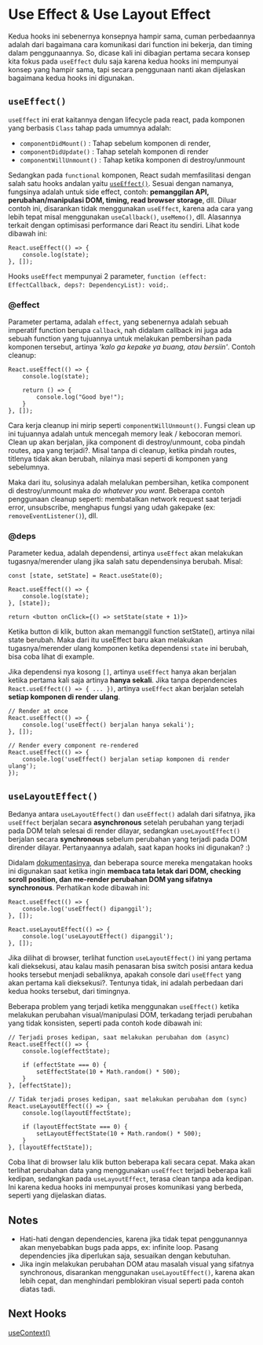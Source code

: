 # Use Effect & Use Layout Effect

Kedua hooks ini sebenernya konsepnya hampir sama, cuman perbedaannya adalah dari bagaimana cara komunikasi dari function ini bekerja, dan timing dalam penggunaannya. So, dicase kali ini dibagian pertama secara konsep kita fokus pada `useEffect` dulu saja karena kedua hooks ini mempunyai konsep yang hampir sama, tapi secara penggunaan nanti akan dijelaskan bagaimana kedua hooks ini digunakan.

## `useEffect()`
`useEffect` ini erat kaitannya dengan lifecycle pada react, pada komponen yang berbasis `Class` tahap pada umumnya adalah:
- `componentDidMount()` : Tahap sebelum komponen di render, 
- `componentDidUpdate()` : Tahap setelah komponen di render
- `componentWillUnmount()` : Tahap ketika komponen di destroy/unmount

Sedangkan pada `functional` komponen, React sudah memfasilitasi dengan salah satu hooks andalan yaitu [`useEffect()`](https://reactjs.org/docs/hooks-reference.html#useeffect). Sesuai dengan namanya, fungsinya adalah untuk side effect, contoh: **pemanggilan API, perubahan/manipulasi DOM, timing, read browser storage**, dll. Diluar contoh ini, disarankan tidak menggunakan `useEffect`, karena ada cara yang lebih tepat misal menggunakan `useCallback()`, `useMemo()`, dll. Alasannya terkait dengan optimisasi performance dari React itu sendiri. Lihat kode dibawah ini:

```tsx
React.useEffect(() => {
    console.log(state);
}, []);
```

Hooks `useEffect` mempunyai 2 parameter, `function (effect: EffectCallback, deps?: DependencyList): void;`. 

### @effect
Parameter pertama, adalah `effect`, yang sebenernya adalah sebuah imperatif function berupa `callback`, nah didalam callback ini juga ada sebuah function yang tujuannya untuk melakukan pembersihan pada komponen tersebut, artinya *'kalo ga kepake ya buang, atau bersiin'*. Contoh cleanup:

```tsx
React.useEffect(() => {
    console.log(state);

    return () => {
        console.log("Good bye!");
    }
}, []);
```

Cara kerja cleanup ini mirip seperti `componentWillUnmount()`. Fungsi clean up ini tujuannya adalah untuk mencegah memory leak / kebocoran memori. Clean up akan berjalan, jika component di destroy/unmount, coba pindah routes, apa yang terjadi?. Misal tanpa di cleanup, ketika pindah routes, titlenya tidak akan berubah, nilainya masi seperti di komponen yang sebelumnya.

Maka dari itu, solusinya adalah melalukan pembersihan, ketika component di destroy/unmount maka *do whatever you want*. Beberapa contoh penggunaan cleanup seperti: membatalkan network request saat terjadi error, unsubscribe, menghapus fungsi yang udah gakepake (ex: `removeEventListener()`), dll.

### @deps
Parameter kedua, adalah dependensi, artinya `useEffect` akan melakukan tugasnya/merender ulang jika salah satu dependensinya berubah. Misal: 
```tsx
const [state, setState] = React.useState(0);
  
React.useEffect(() => {
    console.log(state);
}, [state]);

return <button onClick={() => setState(state + 1)}> 
```
Ketika button di klik, button akan memanggil function setState(), artinya nilai state berubah. Maka dari itu useEffect baru akan melakukan tugasnya/merender ulang komponen ketika dependensi `state` ini berubah, bisa coba lihat di example.

Jika dependensi nya kosong `[]`, artinya `useEffect` hanya akan berjalan ketika pertama kali saja artinya **hanya sekali**. Jika tanpa dependencies `React.useEffect(() => { ... })`, artinya `useEffect` akan berjalan setelah **setiap komponen di render ulang**.

```tsx
// Render at once
React.useEffect(() => {
    console.log('useEffect() berjalan hanya sekali');
}, []);

// Render every component re-rendered
React.useEffect(() => {
    console.log('useEffect() berjalan setiap komponen di render ulang');
});
```


## `useLayoutEffect()`
Bedanya antara `useLayoutEffect()` dan `useEffect()` adalah dari sifatnya, jika `useEffect` berjalan secara **asynchronous** setelah perubahan yang terjadi pada DOM telah selesai di render dilayar, sedangkan `useLayoutEffect()` berjalan secara **synchronous** sebelum perubahan yang terjadi pada DOM dirender dilayar. Pertanyaannya adalah, saat kapan hooks ini digunakan? :)

Didalam [dokumentasinya](https://reactjs.org/docs/hooks-reference.html#uselayouteffect), dan beberapa source mereka mengatakan hooks ini digunakan saat ketika ingin **membaca tata letak dari DOM, checking scroll position, dan me-render perubahan DOM yang sifatnya synchronous**. Perhatikan kode dibawah ini:

```tsx
React.useEffect(() => {
    console.log('useEffect() dipanggil');
}, []);

React.useLayoutEffect(() => {
    console.log('useLayoutEffect() dipanggil');
}, []);
```

Jika dilihat di browser, terlihat function `useLayoutEffect()` ini yang pertama kali dieksekusi, atau kalau masih penasaran bisa switch posisi antara kedua hooks tersebut menjadi sebaliknya, apakah console dari `useEffect` yang akan pertama kali dieksekusi?. Tentunya tidak, ini adalah perbedaan dari kedua hooks tersebut, dari timingnya.

Beberapa problem yang terjadi ketika menggunakan `useEffect()` ketika melakukan perubahan visual/manipulasi DOM, terkadang terjadi perubahan yang tidak konsisten, seperti pada contoh kode dibawah ini:

```tsx
// Terjadi proses kedipan, saat melakukan perubahan dom (async)
React.useEffect(() => {
    console.log(effectState);

    if (effectState === 0) {
        setEffectState(10 + Math.random() * 500);
    }
}, [effectState]);

// Tidak terjadi proses kedipan, saat melakukan perubahan dom (sync)
React.useLayoutEffect(() => {
    console.log(layoutEffectState);

    if (layoutEffectState === 0) {
        setLayoutEffectState(10 + Math.random() * 500);
    }
}, [layoutEffectState]);
```

Coba lihat di browser lalu klik button beberapa kali secara cepat. Maka akan terlihat perubahan data yang menggunakan `useEffect` terjadi beberapa kali kedipan, sedangkan pada `useLayoutEffect`, terasa clean tanpa ada kedipan. Ini karena kedua hooks ini mempunyai proses komunikasi yang berbeda, seperti yang dijelaskan diatas. 


## Notes
- Hati-hati dengan dependencies, karena jika tidak tepat penggunannya akan menyebabkan bugs pada apps, ex: infinite loop. Pasang dependencies jika diperlukan saja, sesuaikan dengan kebutuhan.
- Jika ingin melakukan perubahan DOM atau masalah visual yang sifatnya synchronous, disarankan menggunakan `useLayoutEffect()`, karena akan lebih cepat, dan menghindari pemblokiran visual seperti pada contoh diatas tadi.

## Next Hooks
[useContext()](https://github.com/natserract/react-hooks-deepdive/tree/main/src/app/useContext)

